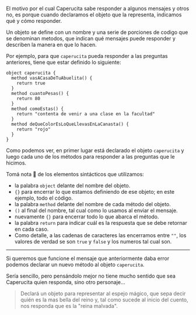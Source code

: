El motivo por el cual Caperucita sabe responder a algunos mensajes y otros no, es porque cuando declaramos el objeto que la representa, indicamos qué y cómo responder.

Un objeto se define con un nombre y una serie de porciones de codigo que se denominan metodos, que indican qué mensajes puede responder y describen la manera en que lo hacen.

Por ejemplo, para que `caperucita` pueda responder a las preguntas anteriores, tiene que estar definido lo siguiente:

```wollok
object caperucita {
  method vasACasaDeTuAbuelita() {
    return true
  }
  method cuantoPesas() {
    return 80 
  }
  method comoEstas() {
    return "contenta de venir a una clase en la facultad"
  }
  method deQueColorEsLoQueLlevasEnLaCanasta() {
    return "rojo" 
  }
}
```

Como podemos ver, en primer lugar está declarado el objeto `caperucita` y luego cada uno de los métodos para responder a las preguntas que le hicimos.

Tomá nota :memo: de los elementos sintácticos que utilizamos:

* la palabra `object` delante del nombre del objeto.
* `{}` para encerrar lo que estamos definiendo de ese objeto; en este ejemplo, todo el código.
* la palabra `method` delante del nombre de cada método del objeto.
* `()` al final del nombre, tal cual como lo usamos al enviar el mensaje.
* nuevamente `{}` para encerrar todo lo que abarca el método.
* la palabra `return` para indicar cuál es la respuesta que se debe retornar en cada caso.
* Como detalle, a las cadenas de caracteres las encerramos entre `""`, los valores de verdad se son `true` y `false` y los numeros tal cual son.
 
___

Si queremos que funcione el mensaje que anteriormente daba error podemos declarar un nuevo método al objeto `caperucita`. 

Sería sencillo, pero pensándolo mejor no tiene mucho sentido que sea Caperucita quien responda, sino otro personaje...  

> Declará un objeto para representar al espejo mágico, que sepa decir quién es la mas bella del reino y, tal como sucede al inicio del cuento, nos responda que es la "reina malvada".
